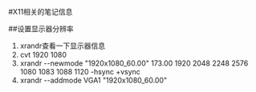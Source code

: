 #X11相关的笔记信息

##设置显示器分辨率
1. xrandr查看一下显示器信息
2. cvt 1920 1080
3. xrandr --newmode "1920x1080_60.00"  173.00  1920 2048 2248 2576  1080 1083 1088 1120 -hsync +vsync
4. xrandr --addmode VGA1 "1920x1080_60.00"
